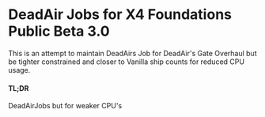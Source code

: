 # DeadAir Jobs for X4 Foundations Public Beta 3.0
This is an attempt to maintain DeadAirs Job for DeadAir's Gate Overhaul but be tighter constrained and closer to Vanilla ship counts for reduced CPU usage. 

#### TL;DR
DeadAirJobs but for weaker CPU's
